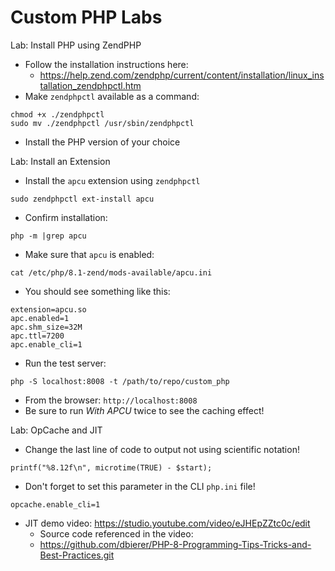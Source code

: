 # Custom PHP Labs

Lab: Install PHP using ZendPHP
* Follow the installation instructions here:
  * https://help.zend.com/zendphp/current/content/installation/linux_installation_zendphpctl.htm
* Make `zendphpctl` available as a command:
```
chmod +x ./zendphpctl
sudo mv ./zendphpctl /usr/sbin/zendphpctl
```
* Install the PHP version of your choice

Lab: Install an Extension
* Install the `apcu` extension using `zendphpctl`
```
sudo zendphpctl ext-install apcu
```
* Confirm installation:
```
php -m |grep apcu
```
* Make sure that `apcu` is enabled:
```
cat /etc/php/8.1-zend/mods-available/apcu.ini
```
  * You should see something like this:
```
extension=apcu.so
apc.enabled=1
apc.shm_size=32M
apc.ttl=7200
apc.enable_cli=1
```
* Run the test server:
```
php -S localhost:8008 -t /path/to/repo/custom_php
```
* From the browser: `http://localhost:8008`
* Be sure to run *With APCU* twice to see the caching effect!

Lab: OpCache and JIT
* Change the last line of code to output not using scientific notation!
```
printf("%8.12f\n", microtime(TRUE) - $start);
```
* Don't forget to set this parameter in the CLI `php.ini` file!
```
opcache.enable_cli=1
```
* JIT demo video: https://studio.youtube.com/video/eJHEpZZtc0c/edit
  * Source code referenced in the video:
  * https://github.com/dbierer/PHP-8-Programming-Tips-Tricks-and-Best-Practices.git

